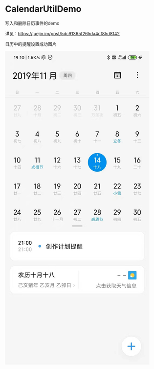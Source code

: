 # CalendarUtilDemo
写入和删除日历事件的demo

详见：https://juejin.im/post/5dc91365f265da4cf85d8142

日历中的提醒设置成功图片

![图片缺失](https://raw.githubusercontent.com/dongrong-fu/CalendarUtilDemo/master/img-folder/b62f278c32c3bf9ae79b0d098030e5c.jpg)

